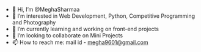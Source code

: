 - 👋 Hi, I’m @MeghaSharmaa
- 👀 I’m interested in Web Development, Python, Competitive Programming and Photography
- 🌱 I’m currently learning and working on front-end projects
- 💞️ I’m looking to collaborate on Mini Projects
- 📫 How to reach me: mail id - megha9601@gmail.com


